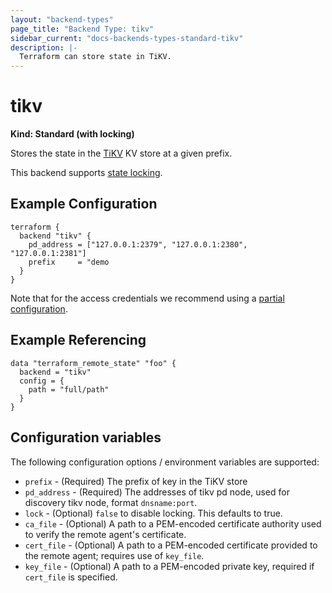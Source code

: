 ```yaml
---
layout: "backend-types"
page_title: "Backend Type: tikv"
sidebar_current: "docs-backends-types-standard-tikv"
description: |-
  Terraform can store state in TiKV.
---
```


# tikv

**Kind: Standard (with locking)**

Stores the state in the [TiKV](https://tikv.org/) KV store at a given prefix.

This backend supports [state locking](/docs/state/locking.html).

## Example Configuration

```hcl
terraform {
  backend "tikv" {
    pd_address = ["127.0.0.1:2379", "127.0.0.1:2380", "127.0.0.1:2381"]
    prefix     = "demo
  }
}
```

Note that for the access credentials we recommend using a [partial configuration](/docs/backends/config.html).

## Example Referencing

```hcl
data "terraform_remote_state" "foo" {
  backend = "tikv"
  config = {
    path = "full/path"
  }
}
```

## Configuration variables

The following configuration options / environment variables are supported:

 * `prefix` - (Required) The prefix of key in the TiKV store
 * `pd_address` - (Required) The addresses of tikv pd node, used for discovery tikv node, format `dnsname:port`.
 * `lock` - (Optional) `false` to disable locking. This defaults to true.
 * `ca_file` - (Optional) A path to a PEM-encoded certificate authority used to verify the remote agent's certificate.
 * `cert_file` - (Optional) A path to a PEM-encoded certificate provided to the remote agent; requires use of `key_file`.
 * `key_file` - (Optional) A path to a PEM-encoded private key, required if `cert_file` is specified.
 